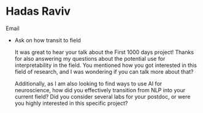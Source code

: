 # Hadas Raviv

Email

- Ask on how transit to field
    
    It was great to hear your talk about the First 1000 days project! Thanks for also answering my questions about the potential use for interpretability in the field. You mentioned how you got interested in this field of research, and I was wondering if you can talk more about that?
    
    Additionally, as I am also looking to find ways to use AI for neuroscience, how did you effectively transition from NLP into your current field? Did you consider several labs for your postdoc, or were you highly interested in this specific project?